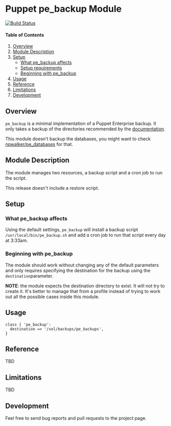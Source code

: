 # Puppet pe_backup Module

[![Build Status](https://travis-ci.org/fvoges/puppet-pe_backup.svg)](https://travis-ci.org/fvoges/puppet-pe_backup)

#### Table of Contents

1. [Overview](#overview)
2. [Module Description](#module-description)
3. [Setup](#setup)
    * [What pe_backup affects](#what-pe_backup-affects)
    * [Setup requirements](#setup-requirements)
    * [Beginning with pe_backup](#beginning-with-pe_backup)
4. [Usage](#usage)
5. [Reference](#reference)
5. [Limitations](#limitations)
6. [Development](#development)

## Overview

`pe_backup` is a minimal implementation of a Puppet Enterprise backup. It only takes a backup of the directories recommended by the [documentation](https://docs.puppet.com/pe/latest/maintain_backup_restore.html).

This module doesn't backup the databases, you might want to check [npwalker/pe_databases](https://forge.puppet.com/npwalker/pe_databases) for that.

## Module Description

The module manages two resources, a backup script and a cron job to run the script.

This release doesn't include a restore script.

## Setup

### What pe_backup affects

Using the default settings, `pe_backup` will install a backup script `/usr/local/bin/pe_backup.sh` and add a cron job to run that script every day at 3:33am.


### Beginning with pe_backup


The module should work without changing any of the default parameters and only requires specifying the destination for the backup using the `destination`parameter. 

**NOTE**: the module expects the destination directory to exist. It will not try to create it. It's better to manage that from a profile instead of trying to work out all the possible cases inside this module.


## Usage

```puppet
class { 'pe_backup':
  destination => '/vol/backups/pe_backups',
}
```

## Reference

TBD

## Limitations

TBD

## Development

Feel free to send bug reports and pull requests to the project page.

